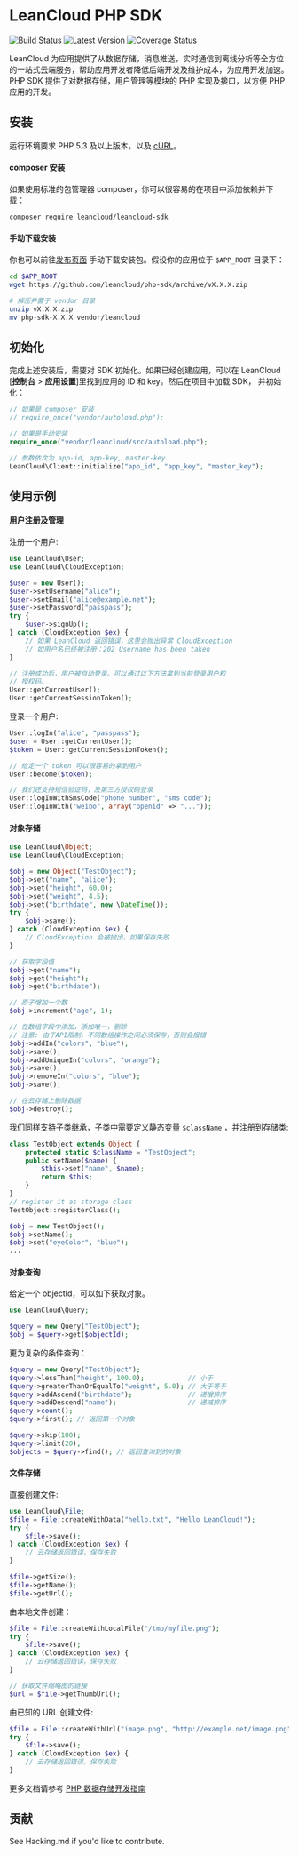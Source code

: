 LeanCloud PHP SDK
====

[![Build Status](https://img.shields.io/travis/leancloud/php-sdk.svg)
](https://travis-ci.org/leancloud/php-sdk)
[![Latest Version](https://img.shields.io/packagist/v/leancloud/leancloud-sdk.svg)
](https://packagist.org/packages/leancloud/leancloud-sdk)
[![Coverage Status](https://img.shields.io/codecov/c/github/leancloud/php-sdk/master.svg)](https://codecov.io/github/leancloud/php-sdk)

LeanCloud 为应用提供了从数据存储，消息推送，实时通信到离线分析等全方位
的一站式云端服务，帮助应用开发者降低后端开发及维护成本，为应用开发加速。
PHP SDK 提供了对数据存储，用户管理等模块的 PHP 实现及接口，以方便 PHP
应用的开发。

安装
----

运行环境要求 PHP 5.3 及以上版本，以及
[cURL](http://php.net/manual/zh/book.curl.php)。

#### composer 安装

如果使用标准的包管理器 composer，你可以很容易的在项目中添加依赖并下载：

```bash
composer require leancloud/leancloud-sdk
```

#### 手动下载安装

你也可以前往[发布页面](https://github.com/leancloud/php-sdk/releases)
手动下载安装包。假设你的应用位于 `$APP_ROOT` 目录下：

```bash
cd $APP_ROOT
wget https://github.com/leancloud/php-sdk/archive/vX.X.X.zip

# 解压并置于 vendor 目录
unzip vX.X.X.zip
mv php-sdk-X.X.X vendor/leancloud
```

初始化
----

完成上述安装后，需要对 SDK 初始化。如果已经创建应用，可以在 LeanCloud
[**控制台** > **应用设置**]里找到应用的 ID 和 key。然后在项目中加载 SDK，
并初始化：

```php
// 如果是 composer 安装
// require_once("vendor/autoload.php");

// 如果是手动安装
require_once("vendor/leancloud/src/autoload.php");

// 参数依次为 app-id, app-key, master-key
LeanCloud\Client::initialize("app_id", "app_key", "master_key");
```

使用示例
----

#### 用户注册及管理

注册一个用户:

```php
use LeanCloud\User;
use LeanCloud\CloudException;

$user = new User();
$user->setUsername("alice");
$user->setEmail("alice@example.net");
$user->setPassword("passpass");
try {
    $user->signUp();
} catch (CloudException $ex) {
    // 如果 LeanCloud 返回错误，这里会抛出异常 CloudException
    // 如用户名已经被注册：202 Username has been taken
}

// 注册成功后，用户被自动登录。可以通过以下方法拿到当前登录用户和
// 授权码。
User::getCurrentUser();
User::getCurrentSessionToken();
```

登录一个用户:

```php
User::logIn("alice", "passpass");
$user = User::getCurrentUser();
$token = User::getCurrentSessionToken();

// 给定一个 token 可以很容易的拿到用户
User::become($token);

// 我们还支持短信验证码，及第三方授权码登录
User::logInWithSmsCode("phone number", "sms code");
User::logInWith("weibo", array("openid" => "..."));
```

#### 对象存储

```php
use LeanCloud\Object;
use LeanCloud\CloudException;

$obj = new Object("TestObject");
$obj->set("name", "alice");
$obj->set("height", 60.0);
$obj->set("weight", 4.5);
$obj->set("birthdate", new \DateTime());
try {
    $obj->save();
} catch (CloudException $ex) {
    // CloudException 会被抛出，如果保存失败
}

// 获取字段值
$obj->get("name");
$obj->get("height");
$obj->get("birthdate");

// 原子增加一个数
$obj->increment("age", 1);

// 在数组字段中添加，添加唯一，删除
// 注意: 由于API限制，不同数组操作之间必须保存，否则会报错
$obj->addIn("colors", "blue");
$obj->save();
$obj->addUniqueIn("colors", "orange");
$obj->save();
$obj->removeIn("colors", "blue");
$obj->save();

// 在云存储上删除数据
$obj->destroy();
```

我们同样支持子类继承，子类中需要定义静态变量 `$className` ，并注册到存储类:

```php
class TestObject extends Object {
    protected static $className = "TestObject";
    public setName($name) {
        $this->set("name", $name);
        return $this;
    }
}
// register it as storage class
TestObject::registerClass();

$obj = new TestObject();
$obj->setName();
$obj->set("eyeColor", "blue");
...
```

#### 对象查询

给定一个 objectId，可以如下获取对象。

```php
use LeanCloud\Query;

$query = new Query("TestObject");
$obj = $query->get($objectId);
```

更为复杂的条件查询：

```php
$query = new Query("TestObject");
$query->lessThan("height", 100.0);           // 小于
$query->greaterThanOrEqualTo("weight", 5.0); // 大于等于
$query->addAscend("birthdate");              // 递增排序
$query->addDescend("name");                  // 递减排序
$query->count();
$query->first(); // 返回第一个对象

$query->skip(100);
$query->limit(20);
$objects = $query->find(); // 返回查询到的对象
```

#### 文件存储

直接创建文件:

```php
use LeanCloud\File;
$file = File::createWithData("hello.txt", "Hello LeanCloud!");
try {
    $file->save();
} catch (CloudException $ex) {
    // 云存储返回错误，保存失败
}

$file->getSize();
$file->getName();
$file->getUrl();
```

由本地文件创建：

```php
$file = File::createWithLocalFile("/tmp/myfile.png");
try {
    $file->save();
} catch (CloudException $ex) {
    // 云存储返回错误，保存失败
}

// 获取文件缩略图的链接
$url = $file->getThumbUrl();
```

由已知的 URL 创建文件:

```php
$file = File::createWithUrl("image.png", "http://example.net/image.png");
try {
    $file->save();
} catch (CloudException $ex) {
    // 云存储返回错误，保存失败
}
```

更多文档请参考
[PHP 数据存储开发指南](https://leancloud.cn/docs/leanstorage_guide-php.html)

贡献
----

See Hacking.md if you'd like to contribute.

